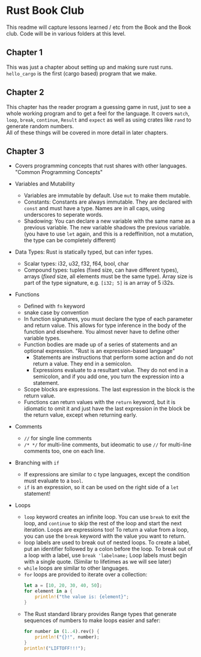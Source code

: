 # Rust Book Club

This readme will capture lessons learned / etc from the Book and the Book club. 
Code will be in various folders at this level. 

## Chapter 1
This was just a chapter about setting up and making sure rust runs.
  `hello_cargo` is the first (cargo based) program that we make. 

## Chapter 2
This chapter has the reader program a guessing game in rust, 
just to see a whole working program and to get a feel for the language.
It covers `match`, `loop`, `break`, `continue`, `Result` and `expect` as 
well as using crates like `rand` to generate random numbers.  
All of these things will be covered in more detail in later chapters.

## Chapter 3
* Covers programming concepts that rust shares with other languages. "Common Programming Concepts"
* Variables and Mutability
    * Variables are immutable by default. Use `mut` to make them mutable.
    * Constants: Constants are always immutable. They are declared with `const` and must have a type. Names are in all caps, using underscores to seperate words.
    * Shadowing: You can declare a new variable with the same name as a previous variable. The new variable shadows the previous variable. (you have to use `let` again, and this is a redeffinition, not a mutation, the type can be completely different)
* Data Types: Rust is statically typed, but can infer types.
    * Scalar types: i32, u32, f32, f64, bool, char 
    * Compound types: tuples (fixed size, can have different types), arrays (*fixed* size, all elements must be the same type). Array size is part of the type signature, e.g. `[i32; 5]` is an array of 5 i32s.
* Functions
    * Defined with `fn` keyword
    * snake case by convention
    * In function signatures, you must declare the type of each parameter and return value. This allows for type inference in the body of the function and elsewhere. You almost never have to define other variable types.
    * Function bodies are made up of a series of statements and an optional expression. "Rust is an expression-based language"
      * Statements are instructions that perform some action and do not return a value. They end in a semicolon.
      * Expressions evaluate to a resultant value. They do not end in a semicolon, and if you add one, you turn the expression into a statement.
    * Scope blocks are expressions. The last expression in the block is the return value.
    * Functions can return values with the `return` keyword, but it is idiomatic to omit it and just have the last expression in the block be the return value, except when returning early.  

* Comments
    * `//` for single line comments
    * `/* */` for multi-line comments, but ideomatic to use `//` for multi-line comments too, one on each line.
* Branching with `if`
    * If expressions are similar to c type languages, except the condition must evaluate to a `bool`.
    * `if` is an expression, so it can be used on the right side of a `let` statement!
* Loops
    * `loop` keyword creates an infinite loop. You can use `break` to exit the loop, and `continue` to skip the rest of the loop and start the next iteration. Loops are expressions too! To return a value from a loop, you can use the `break` keyword with the value you want to return.
    * loop labels are used to break out of nested loops. To create a label, put an identifier followed by a colon before the loop. To break out of a loop with a label, use `break 'labelname;` Loop labels must begin with a single quote. (Similar to lifetimes as we will see later)
    * `while` loops are similar to other languages.
    * `for` loops are provided to iterate over a collection: 
        ```rust
        let a = [10, 20, 30, 40, 50];
        for element in a {
            println!("the value is: {element}";
        }
        ```
    * The Rust standard library provides Range types that generate sequences of numbers to make loops easier and safer:
        ```rust
        for number in (1..4).rev() {
            println!("{}!", number);
        }
        println!("LIFTOFF!!!");
        ```
    
